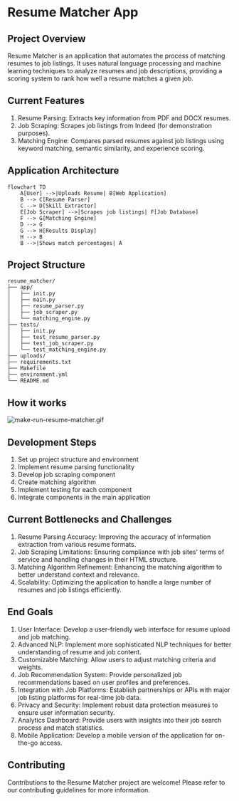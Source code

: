 # Resume Matcher App


## Project Overview
Resume Matcher is an application that automates the process of matching resumes to job listings. It uses natural language processing and machine learning techniques to analyze resumes and job descriptions, providing a scoring system to rank how well a resume matches a given job.

## Current Features
1. Resume Parsing: Extracts key information from PDF and DOCX resumes.
2. Job Scraping: Scrapes job listings from Indeed (for demonstration purposes).
3. Matching Engine: Compares parsed resumes against job listings using keyword matching, semantic similarity, and experience scoring.

## Application Architecture

```mermaid
flowchart TD
    A[User] -->|Uploads Resume| B[Web Application]
    B --> C[Resume Parser]
    C --> D[Skill Extractor]
    E[Job Scraper] -->|Scrapes job listings| F[Job Database]
    F --> G[Matching Engine]
    D --> G
    G --> H[Results Display]
    H --> B
    B -->|Shows match percentages| A
```

## Project Structure

```
resume_matcher/
├── app/
│   ├── init.py
│   ├── main.py
│   ├── resume_parser.py
│   ├── job_scraper.py
│   └── matching_engine.py
├── tests/
│   ├── init.py
│   ├── test_resume_parser.py
│   ├── test_job_scraper.py
│   └── test_matching_engine.py
├── uploads/
├── requirements.txt
├── Makefile
├── environment.yml
└── README.md
```

## How it works
![make-run-resume-matcher.gif](image/make-run-resume-matcher.gif)
## Development Steps
1. Set up project structure and environment
2. Implement resume parsing functionality
3. Develop job scraping component
4. Create matching algorithm
5. Implement testing for each component
6. Integrate components in the main application

## Current Bottlenecks and Challenges
1. Resume Parsing Accuracy: Improving the accuracy of information extraction from various resume formats.
2. Job Scraping Limitations: Ensuring compliance with job sites' terms of service and handling changes in their HTML structure.
3. Matching Algorithm Refinement: Enhancing the matching algorithm to better understand context and relevance.
4. Scalability: Optimizing the application to handle a large number of resumes and job listings efficiently.

## End Goals
1. User Interface: Develop a user-friendly web interface for resume upload and job matching.
2. Advanced NLP: Implement more sophisticated NLP techniques for better understanding of resume and job content.
3. Customizable Matching: Allow users to adjust matching criteria and weights.
4. Job Recommendation System: Provide personalized job recommendations based on user profiles and preferences.
5. Integration with Job Platforms: Establish partnerships or APIs with major job listing platforms for real-time job data.
6. Privacy and Security: Implement robust data protection measures to ensure user information security.
7. Analytics Dashboard: Provide users with insights into their job search process and match statistics.
8. Mobile Application: Develop a mobile version of the application for on-the-go access.

## Contributing
Contributions to the Resume Matcher project are welcome! Please refer to our contributing guidelines for more information.

